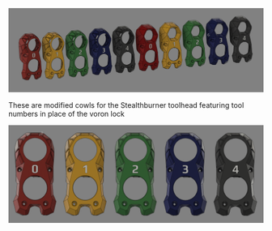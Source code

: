 ![Render of All Cowls](images/everything.png)

These are modified cowls for the Stealthburner toolhead featuring tool numbers in place of the voron lock

![Render of Frontal View](images/knomi_front.png)